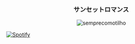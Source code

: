 <h3 align="center"> サンセットロマンス </h1>

<p align="center">
  <img src="https://i.pinimg.com/originals/27/34/4a/27344a307b56fabe9396e22a8357181e.gif" alt="semprecomotilho"/>
</p>

[![Spotify](https://viperxyzzz.vercel.app/api/spotify)](https://open.spotify.com/user/viperxyzzz)
<!--
**Viperxyzzz/Viperxyzzz** is a ✨ _special_ ✨ repository because its `README.md` (this file) appears on your GitHub profile.

Here are some ideas to get you started:

- 🔭 I’m currently working on ...
- 🌱 I’m currently learning ...
- 👯 I’m looking to collaborate on ...
- 🤔 I’m looking for help with ...
- 💬 Ask me about ...
- 📫 How to reach me: ...
- 😄 Pronouns: he/him
- ⚡ Fun fact: ...
-->
